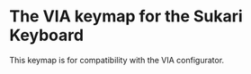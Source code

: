 # The VIA keymap for the Sukari Keyboard

This keymap is for compatibility with the VIA configurator.